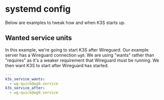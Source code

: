 # systemd config

Below are examples to tweak how and when K3S starts up.

## Wanted service units

In this example, we're going to start K3S after Wireguard. Our example server
has a Wireguard connection `wg0`. We are using "wants" rather than "requires"
as it's a weaker requirement that Wireguard must be running. We then want
K3S to start after Wireguard has started.

```yaml
---
k3s_service_wants:
  - wg-quick@wg0.service
k3s_service_after:
  - wg-quick@wg0.service
```
